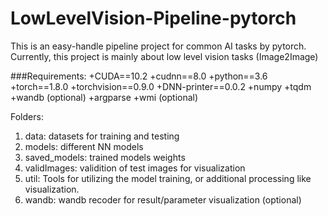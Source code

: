# LowLevelVision-Pipeline-pytorch
This is an easy-handle pipeline project for common AI tasks by pytorch. Currently, this project is mainly about low level vision tasks (Image2Image)


###Requirements:
  +CUDA==10.2
  +cudnn==8.0
  +python==3.6
  +torch==1.8.0
  +torchvision==0.9.0
  +DNN-printer==0.0.2
  +numpy
  +tqdm
  +wandb (optional)
  +argparse
  +wmi (optional)


Folders:
1. data: datasets for training and testing
2. models: different NN models
3. saved_models: trained models weights
4. validImages: validition of test images for visualization
5. util: Tools for utilizing the model training, or additional processing like visualization.
6. wandb: wandb recoder for result/parameter visualization (optional)
